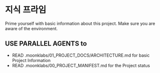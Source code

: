 # 지식 프라임

Prime yourself with basic information about this project.
Make sure you are aware of the environment.

## USE **PARALLEL AGENTS** to

- READ .moonklabs/01_PROJECT_DOCS/ARCHITECTURE.md for basic Project Information
- READ .moonklabs/00_PROJECT_MANIFEST.md for the Project status
